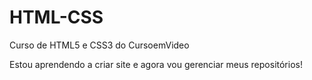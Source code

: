 # HTML-CSS
 Curso de HTML5 e CSS3 do CursoemVideo

 Estou aprendendo a criar site e agora vou gerenciar meus repositórios!
